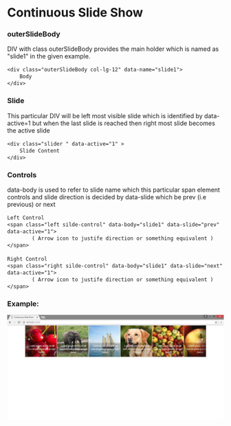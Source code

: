 # Continuous Slide Show

### outerSlideBody

DIV with class outerSlideBody provides the main holder which is named as "slide1" in the given example.

```
<div class="outerSlideBody col-lg-12" data-name="slide1">
	Body
</div>
```

### Slide
This particular DIV will be left most visible slide which is identified by data-active=1 but when the last slide is reached then right most slide becomes the active slide
```
<div class="slider " data-active="1" >
	Slide Content
</div>
```

### Controls
data-body is used to refer to slide name which this particular span element controls and slide direction is decided by data-slide which be prev (i.e previous) or next
```
Left Control
<span class="left silde-control" data-body="slide1" data-slide="prev" data-active="1">
		( Arrow icon to justife direction or something equivalent ) 
</span>

Right Control
<span class="right silde-control" data-body="slide1" data-slide="next" data-active="1">
		( Arrow icon to justife direction or something equivalent ) 
</span>
```

### Example:

![alt text](https://github.com/VamshikShetty/Web-CookBook/blob/master/Continuous_Slide_Show/example.JPG)
